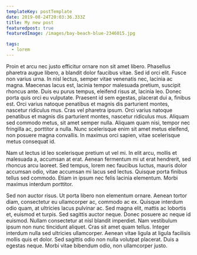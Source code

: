 ```yaml
---
templateKey: postTemplate
date: 2019-08-24T20:03:36.333Z
title: My new post
featuredpost: true
featuredImage: /images/bay-beach-blue-2346015.jpg

tags:
  - lorem
---
```

Proin et arcu nec justo efficitur ornare non sit amet libero. Phasellus pharetra augue libero, a blandit dolor faucibus vitae. Sed id orci elit. Fusce non varius urna. In nisl lectus, semper vitae venenatis nec, lacinia ac magna. Maecenas lacus est, lacinia tempor malesuada pretium, suscipit rhoncus ante. Duis eu purus tempus, eleifend risus at, lacinia leo. Donec porta quis orci eu vulputate. Praesent id sem egestas, placerat dui a, finibus est. Orci varius natoque penatibus et magnis dis parturient montes, nascetur ridiculus mus. Cras vel pharetra ipsum. Orci varius natoque penatibus et magnis dis parturient montes, nascetur ridiculus mus. Aliquam sed commodo metus, sit amet semper nulla. Aliquam quam nisi, tempor nec fringilla ac, porttitor a nulla. Nunc scelerisque enim sit amet metus eleifend, non posuere magna convallis. In maximus orci sapien, vitae scelerisque metus consequat id.



Nam ut lectus id leo scelerisque pretium ut vel mi. In elit arcu, mollis et malesuada a, accumsan at erat. Aenean fermentum mi ut erat hendrerit, sed rhoncus arcu laoreet. Sed tempus, lorem nec faucibus luctus, mauris dolor accumsan odio, vitae accumsan mi lacus sed lectus. Quisque porta finibus tellus sed commodo. Etiam in ipsum nec felis lacinia elementum. Morbi maximus interdum porttitor.



Sed non auctor risus. Ut porta libero non elementum ornare. Aenean tortor diam, consectetur eu ullamcorper ac, commodo ac ex. Quisque interdum odio quam, at ultricies lacus pulvinar ac. Sed magna elit, mattis ac lobortis et, euismod et turpis. Sed sagittis auctor neque. Donec posuere ac neque id euismod. Nullam consectetur at nisl blandit imperdiet. Nam vestibulum ipsum non nunc tincidunt aliquet. Cras sit amet quam tellus. Integer interdum nulla sed ultricies ullamcorper. Aenean vitae ligula at ligula facilisis mollis quis et dolor. Sed sagittis odio non nulla volutpat placerat. Duis a egestas neque. Morbi vitae bibendum odio, non ullamcorper justo.
